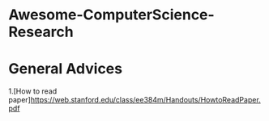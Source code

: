 # Awesome-ComputerScience-Research

# General Advices
1.[How to read paper]https://web.stanford.edu/class/ee384m/Handouts/HowtoReadPaper.pdf
